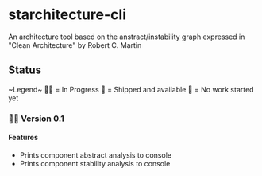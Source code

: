 # starchitecture-cli
An architecture tool based on the anstract/instability graph expressed in "Clean Architecture" by Robert C. Martin

## Status

~Legend~
👨‍💻 = In Progress
🚢 = Shipped and available
🧠 = No work started yet

### 👨‍💻 Version 0.1
#### Features
- Prints component abstract analysis to console
- Prints component stability analysis to console